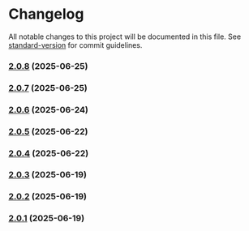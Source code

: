 # Changelog

All notable changes to this project will be documented in this file. See [standard-version](https://github.com/conventional-changelog/standard-version) for commit guidelines.

### [2.0.8](https://github.com/JamesCliffordSpratt/macros/compare/v2.0.7...v2.0.8) (2025-06-25)

### [2.0.7](https://github.com/JamesCliffordSpratt/macros/compare/v2.0.6...v2.0.7) (2025-06-25)

### [2.0.6](https://github.com/JamesCliffordSpratt/macros/compare/v2.0.3...v2.0.6) (2025-06-24)

### [2.0.5](https://github.com/JamesCliffordSpratt/macros/compare/v2.0.4...v2.0.5) (2025-06-22)

### [2.0.4](https://github.com/JamesCliffordSpratt/macros/compare/v2.0.3...v2.0.4) (2025-06-22)

### [2.0.3](https://github.com/JamesCliffordSpratt/macros/compare/v2.0.2...v2.0.3) (2025-06-19)

### [2.0.2](https://github.com/JamesCliffordSpratt/macros/compare/v2.0.1...v2.0.2) (2025-06-19)

### [2.0.1](https://github.com/JamesCliffordSpratt/macros/compare/v1.0.0...v2.0.1) (2025-06-19)
